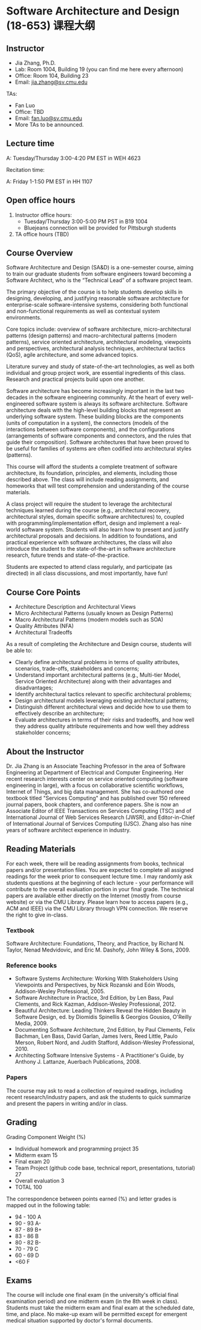 # Software Architecture and Design (18-653) 课程大纲

## Instructor

+ Jia Zhang, Ph.D.
+ Lab: Room 1004, Building 19 (you can find me here every afternoon)
+ Office: Room 104, Building 23
+ Email: jia.zhang@sv.cmu.edu

TAs:

+ Fan Luo
+ Office: TBD
+ Email: fan.luo@sv.cmu.edu
+ More TAs to be announced.

## Lecture time

A: Tuesday/Thursday 3:00-4:20 PM EST in WEH 4623

Recitation time:

A: Friday 1-1:50 PM EST in HH 1107

## Open office hours

1. Instructor office hours:
	+ Tuesday/Thursday 3:00-5:00 PM PST in B19 1004
	+ Bluejeans connection will be provided for Pittsburgh students
2. TA office hours (TBD)

## Course Overview

Software Architecture and Design (SA&D) is a one-semester course, aiming to train our graduate students from software engineers toward becoming a Software Architect, who is the “Technical Lead” of a software project team. 

The primary objective of the course is to help students develop skills in designing, developing, and justifying reasonable software architecture for enterprise-scale software-intensive systems, considering both functional and non-functional requirements as well as contextual system environments. 

Core topics include: overview of software architecture, micro-architectural patterns (design patterns) and macro-architectural patterns (modern patterns), service oriented architecture, architectural modeling, viewpoints and perspectives, architectural analysis techniques, architectural tactics (QoS), agile architecture, and some advanced topics. 

Literature survey and study of state-of-the-art technologies, as well as both individual and group project work, are essential ingredients of this class. Research and practical projects build upon one another.

Software architecture has become increasingly important in the last two decades in the software engineering community. At the heart of every well-engineered software system is always its software architecture. Software architecture deals with the high-level building blocks that represent an underlying software system. These building blocks are the components (units of computation in a system), the connectors (models of the interactions between software components), and the configurations (arrangements of software components and connectors, and the rules that guide their composition). Software architectures that have been proved to be useful for families of systems are often codified into architectural styles (patterns).

This course will afford the students a complete treatment of software architecture, its foundation, principles, and elements, including those described above. The class will include reading assignments, and homeworks that will test comprehension and understanding of the course materials. 

A class project will require the student to leverage the architectural techniques learned during the course (e.g., architectural recovery, architectural styles, domain specific software architectures) to, coupled with programming/implementation effort, design and implement a real-world software system. Students will also learn how to present and justify architectural proposals and decisions. In addition to foundations, and practical experience with software architectures, the class will also introduce the student to the state-of-the-art in software architecture research, future trends and state-of-the-practice.

Students are expected to attend class regularly, and participate (as directed) in all class discussions, and most importantly, have fun! 

## Course Core Points

+ Architecture Description and Architectural Views
+ Micro Architectural Patterns (usually known as Design Patterns)
+ Macro Architectural Patterns (modern models such as SOA)
+ Quality Attributes (NFA)
+ Architectural Tradeoffs 

As a result of completing the Architecture and Design course, students will be able to:

+ Clearly define architectural problems in terms of quality attributes, scenarios, trade-offs, stakeholders and concerns;
+ Understand important architectural patterns (e.g., Multi-tier Model, Service Oriented Architecture) along with their advantages and disadvantages;
+ Identify architectural tactics relevant to specific architectural problems;
+ Design architectural models leveraging existing architectural patterns;
+ Distinguish different architectural views and decide how to use them to effectively describe an architecture;
+ Evaluate architectures in terms of their risks and tradeoffs, and how well they address quality attribute requirements and how well they address stakeholder concerns; 

## About the Instructor 

Dr. Jia Zhang is an Associate Teaching Professor in the area of Software Engineering at Department of Electrical and Computer Engineering. Her recent research interests center on service oriented computing (software engineering in large), with a focus on collaborative scientific workflows, Internet of Things, and big data management. She has co-authored one textbook titled "Services Computing" and has published over 150 refereed journal papers, book chapters, and conference papers. She is now an Associate Editor of IEEE Transactions on Services Computing (TSC) and of International Journal of Web Services Research (JWSR), and Editor-in-Chief of International Journal of Services Computing (IJSC). Zhang also has nine years of software architect experience in industry.

## Reading Materials

For each week, there will be reading assignments from books, technical papers and/or presentation files.  You are expected to complete all assigned readings for the week prior to consequent lecture time. I may randomly ask students questions at the beginning of each lecture - your performance will contribute to the overall evaluation portion in your final grade. The technical papers are available either directly on the Internet (mostly from course website) or via the CMU Library. Please learn how to access papers (e.g., ACM and IEEE) via the CMU Library through VPN connection. We reserve the right to give in-class.

### Textbook

Software Architecture: Foundations, Theory, and Practice, by Richard N. Taylor, Nenad Medvidovic, and Eric M. Dashofy, John Wiley & Sons, 2009.

### Reference books

+ Software Systems Architecture: Working With Stakeholders Using Viewpoints and Perspectives, by Nick Rozanski and Eóin Woods,  Addison-Wesley Professional, 2005.
+ Software Architecture in Practice, 3rd Edition, by Len Bass, Paul Clements, and Rick Kazman,  Addison-Wesley Professional, 2012.
+ Beautiful Architecture: Leading Thinkers Reveal the Hidden Beauty in Software Design, ed. by Diomidis Spinellis & Georgios Gousios, O'Reilly Media, 2009.
+ Documenting Software Architecture, 2nd Edition, by Paul Clements, Felix Bachman, Len Bass, David Garlan, James Ivers, Reed Little, Paulo Merson, Robert Nord, and Judith Stafford, Addison-Wesley Professional, 2010.
+ Architecting Software Intensive Systems - A Practitioner's Guide, by Anthony J. Lattanze,  Auerbach Publications, 2008.

### Papers

The course may ask to read a collection of required readings, including recent research/industry papers, and ask the students to quick summarize and present the papers in writing and/or in class.

## Grading

Grading Component	Weight (%)

+ Individual homework and programming project 35
+ Midterm exam	15
+ Final exam	20
+ Team Project (github code base, technical report, presentations, tutorial) 27
+ Overall evaluation	3
+ TOTAL 100  

The correspondence between points earned (%) and letter grades is mapped out in the following table:

+ 94 - 100 A
+ 90 - 93 A-
+ 87 - 89 B+
+ 83 - 86 B
+ 80 - 82 B-
+ 70 - 79 C
+ 60 - 69 D
+ <60 F

## Exams

The course will include one final exam (in the university's official final examination period) and one midterm exam (in the 8th week in class). Students must take the midterm exam and final exam at the scheduled date, time, and place. No make-up exam will be permitted except for emergent medical situation supported by doctor's formal documents.


